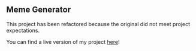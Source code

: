 ## Meme Generator
This project has been refactored because the original did not meet project expectations.

You can find a live version of my project [here](https://memegenerator.crisp.pw/)!
